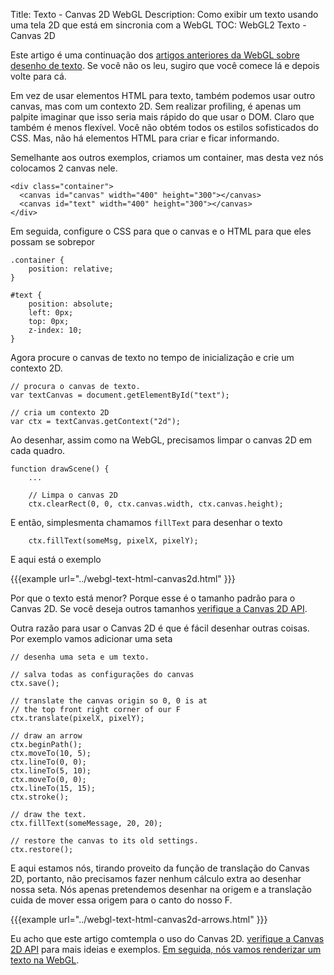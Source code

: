Title: Texto - Canvas 2D WebGL
Description: Como exibir um texto usando uma tela 2D que está em sincronia com a WebGL
TOC: WebGL2 Texto - Canvas 2D


Este artigo é uma continuação dos [artigos anteriores da WebGL sobre desenho de texto](webgl-text-html.html).
Se você não os leu, sugiro que você comece lá e depois volte para cá.

Em vez de usar elementos HTML para texto, também podemos usar outro canvas, mas com
um contexto 2D. Sem realizar profiling, é apenas um palpite imaginar que isso seria mais rápido
do que usar o DOM. Claro que também é menos flexível. Você não obtém todos os estilos
sofisticados do CSS. Mas, não há elementos HTML para criar e ficar informando.

Semelhante aos outros exemplos, criamos um container, mas desta vez
nós colocamos 2 canvas nele.

    <div class="container">
      <canvas id="canvas" width="400" height="300"></canvas>
      <canvas id="text" width="400" height="300"></canvas>
    </div>

Em seguida, configure o CSS para que o canvas e o HTML para que eles possam se sobrepor

    .container {
        position: relative;
    }

    #text {
        position: absolute;
        left: 0px;
        top: 0px;
        z-index: 10;
    }

Agora procure o canvas de texto no tempo de inicialização e crie um contexto 2D.

    // procura o canvas de texto.
    var textCanvas = document.getElementById("text");

    // cria um contexto 2D
    var ctx = textCanvas.getContext("2d");

Ao desenhar, assim como na WebGL, precisamos limpar o canvas 2D em cada quadro.

    function drawScene() {
        ...

        // Limpa o canvas 2D
        ctx.clearRect(0, 0, ctx.canvas.width, ctx.canvas.height);

E então, simplesmenta chamamos `fillText` para desenhar o texto

        ctx.fillText(someMsg, pixelX, pixelY);

E aqui está o exemplo

{{{example url="../webgl-text-html-canvas2d.html" }}}

Por que o texto está menor? Porque esse é o tamanho padrão para o Canvas 2D.
Se você deseja outros tamanhos [verifique a Canvas 2D API](https://developer.mozilla.org/en-US/docs/Web/API/Canvas_API/Tutorial/Drawing_text).

Outra razão para usar o Canvas 2D é que é fácil desenhar outras coisas. Por exemplo
vamos adicionar uma seta

    // desenha uma seta e um texto.

    // salva todas as configurações do canvas
    ctx.save();

    // translate the canvas origin so 0, 0 is at
    // the top front right corner of our F
    ctx.translate(pixelX, pixelY);

    // draw an arrow
    ctx.beginPath();
    ctx.moveTo(10, 5);
    ctx.lineTo(0, 0);
    ctx.lineTo(5, 10);
    ctx.moveTo(0, 0);
    ctx.lineTo(15, 15);
    ctx.stroke();

    // draw the text.
    ctx.fillText(someMessage, 20, 20);

    // restore the canvas to its old settings.
    ctx.restore();

E aqui estamos nós, tirando proveito da função de translação do Canvas 2D, portanto, não precisamos fazer nenhum
cálculo extra ao desenhar nossa seta. Nós apenas pretendemos desenhar na origem e a translação cuida de mover
essa origem para o canto do nosso F.

{{{example url="../webgl-text-html-canvas2d-arrows.html" }}}

Eu acho que este artigo comtempla o uso do Canvas 2D. [verifique a Canvas 2D API](https://developer.mozilla.org/en-US/docs/Web/API/CanvasRenderingContext2D)
para mais ideias e exemplos. [Em seguida, nós vamos renderizar um texto na WebGL](webgl-text-texture.html).

